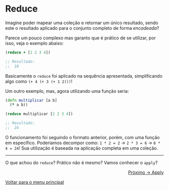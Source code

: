 # Reduce

Imagine poder mapear uma coleção e retornar um único resultado, sendo este o resultado aplicado para o conjunto completo de forma *encadeada*?

Parece um pouco complexo mas garanto que é prático de se utilizar, por isso, veja o exemplo abaixo:

```clojure
(reduce + [1 2 3 4])

;; Resultado:
;;  10
```

Basicamente o `reduce` foi aplicado na sequência apresentada, simplificando algo como `(+ 4 (+ 3 (+ 1 2)))`!

Um outro exemplo, mas, agora utilizando uma função seria:

```clojure
(defn multiplicar [a b]
  (* a b))

(reduce multiplicar [1 2 3 4])

;; Resultado:
;;  24
```

O funcionamento foi seguindo o formato anterior, porém, com uma função em específico. Poderíamos decompor como: `1 * 2 = 2` -> `2 * 3 = 6` -> `6 * 4 = 24`! Sua utilização é baseada na aplicação completa em uma coleção.

---

O que achou do `reduce`? Prático não é mesmo? Vamos conhecer o `apply`?

<p align="right">
  <a href="https://github.com/lanjoni/clojure4noobs/tree/main/content/manipulacoes/apply.md">Próximo -> Apply</a>
</p>

<p align="left">
  <a href="https://github.com/lanjoni/clojure4noobs#roadmap">Voltar para o menu principal</a>
</p>
